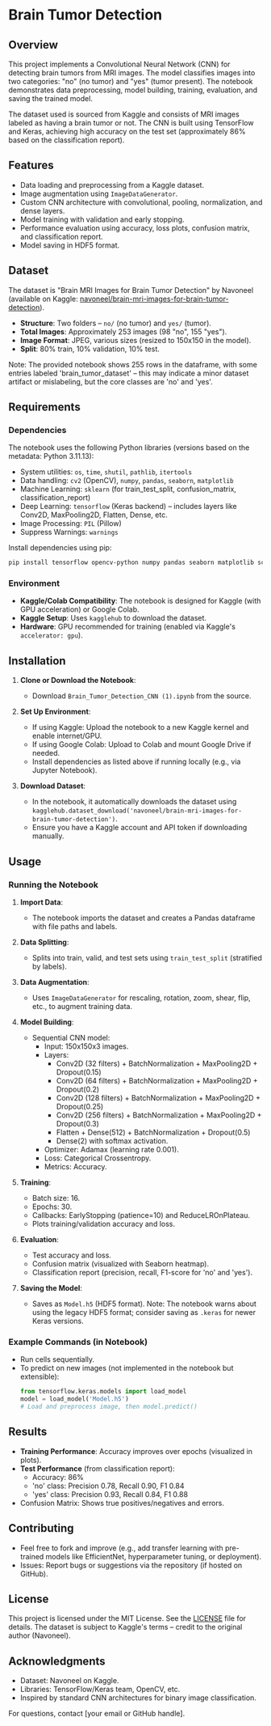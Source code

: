 # Brain Tumor Detection

## Overview

This project implements a Convolutional Neural Network (CNN) for detecting brain tumors from MRI images. The model classifies images into two categories: "no" (no tumor) and "yes" (tumor present). The notebook demonstrates data preprocessing, model building, training, evaluation, and saving the trained model.

The dataset used is sourced from Kaggle and consists of MRI images labeled as having a brain tumor or not. The CNN is built using TensorFlow and Keras, achieving high accuracy on the test set (approximately 86% based on the classification report).

## Features

- Data loading and preprocessing from a Kaggle dataset.
- Image augmentation using `ImageDataGenerator`.
- Custom CNN architecture with convolutional, pooling, normalization, and dense layers.
- Model training with validation and early stopping.
- Performance evaluation using accuracy, loss plots, confusion matrix, and classification report.
- Model saving in HDF5 format.

## Dataset

The dataset is "Brain MRI Images for Brain Tumor Detection" by Navoneel (available on Kaggle: [navoneel/brain-mri-images-for-brain-tumor-detection](https://www.kaggle.com/datasets/navoneel/brain-mri-images-for-brain-tumor-detection)).

- **Structure**: Two folders – `no/` (no tumor) and `yes/` (tumor).
- **Total Images**: Approximately 253 images (98 "no", 155 "yes").
- **Image Format**: JPEG, various sizes (resized to 150x150 in the model).
- **Split**: 80% train, 10% validation, 10% test.

Note: The provided notebook shows 255 rows in the dataframe, with some entries labeled 'brain_tumor_dataset' – this may indicate a minor dataset artifact or mislabeling, but the core classes are 'no' and 'yes'.

## Requirements

### Dependencies

The notebook uses the following Python libraries (versions based on the metadata: Python 3.11.13):

- System utilities: `os`, `time`, `shutil`, `pathlib`, `itertools`
- Data handling: `cv2` (OpenCV), `numpy`, `pandas`, `seaborn`, `matplotlib`
- Machine Learning: `sklearn` (for train_test_split, confusion_matrix, classification_report)
- Deep Learning: `tensorflow` (Keras backend) – includes layers like Conv2D, MaxPooling2D, Flatten, Dense, etc.
- Image Processing: `PIL` (Pillow)
- Suppress Warnings: `warnings`

Install dependencies using pip:

```bash
pip install tensorflow opencv-python numpy pandas seaborn matplotlib scikit-learn pillow
```

### Environment

- **Kaggle/Colab Compatibility**: The notebook is designed for Kaggle (with GPU acceleration) or Google Colab.
- **Kaggle Setup**: Uses `kagglehub` to download the dataset.
- **Hardware**: GPU recommended for training (enabled via Kaggle's `accelerator: gpu`).

## Installation

1. **Clone or Download the Notebook**:
   - Download `Brain_Tumor_Detection_CNN (1).ipynb` from the source.

2. **Set Up Environment**:
   - If using Kaggle: Upload the notebook to a new Kaggle kernel and enable internet/GPU.
   - If using Google Colab: Upload to Colab and mount Google Drive if needed.
   - Install dependencies as listed above if running locally (e.g., via Jupyter Notebook).

3. **Download Dataset**:
   - In the notebook, it automatically downloads the dataset using `kagglehub.dataset_download('navoneel/brain-mri-images-for-brain-tumor-detection')`.
   - Ensure you have a Kaggle account and API token if downloading manually.

## Usage

### Running the Notebook

1. **Import Data**:
   - The notebook imports the dataset and creates a Pandas dataframe with file paths and labels.

2. **Data Splitting**:
   - Splits into train, valid, and test sets using `train_test_split` (stratified by labels).

3. **Data Augmentation**:
   - Uses `ImageDataGenerator` for rescaling, rotation, zoom, shear, flip, etc., to augment training data.

4. **Model Building**:
   - Sequential CNN model:
     - Input: 150x150x3 images.
     - Layers:
       - Conv2D (32 filters) + BatchNormalization + MaxPooling2D + Dropout(0.15)
       - Conv2D (64 filters) + BatchNormalization + MaxPooling2D + Dropout(0.2)
       - Conv2D (128 filters) + BatchNormalization + MaxPooling2D + Dropout(0.25)
       - Conv2D (256 filters) + BatchNormalization + MaxPooling2D + Dropout(0.3)
       - Flatten + Dense(512) + BatchNormalization + Dropout(0.5)
       - Dense(2) with softmax activation.
     - Optimizer: Adamax (learning rate 0.001).
     - Loss: Categorical Crossentropy.
     - Metrics: Accuracy.

5. **Training**:
   - Batch size: 16.
   - Epochs: 30.
   - Callbacks: EarlyStopping (patience=10) and ReduceLROnPlateau.
   - Plots training/validation accuracy and loss.

6. **Evaluation**:
   - Test accuracy and loss.
   - Confusion matrix (visualized with Seaborn heatmap).
   - Classification report (precision, recall, F1-score for 'no' and 'yes').

7. **Saving the Model**:
   - Saves as `Model.h5` (HDF5 format). Note: The notebook warns about using the legacy HDF5 format; consider saving as `.keras` for newer Keras versions.

### Example Commands (in Notebook)

- Run cells sequentially.
- To predict on new images (not implemented in the notebook but extensible):
  ```python
  from tensorflow.keras.models import load_model
  model = load_model('Model.h5')
  # Load and preprocess image, then model.predict()
  ```

## Results

- **Training Performance**: Accuracy improves over epochs (visualized in plots).
- **Test Performance** (from classification report):
  - Accuracy: 86%
  - 'no' class: Precision 0.78, Recall 0.90, F1 0.84
  - 'yes' class: Precision 0.93, Recall 0.84, F1 0.88
- Confusion Matrix: Shows true positives/negatives and errors.

## Contributing

- Feel free to fork and improve (e.g., add transfer learning with pre-trained models like EfficientNet, hyperparameter tuning, or deployment).
- Issues: Report bugs or suggestions via the repository (if hosted on GitHub).

## License

This project is licensed under the MIT License. See the [LICENSE](LICENSE) file for details. The dataset is subject to Kaggle's terms – credit to the original author (Navoneel).

## Acknowledgments

- Dataset: Navoneel on Kaggle.
- Libraries: TensorFlow/Keras team, OpenCV, etc.
- Inspired by standard CNN architectures for binary image classification.

For questions, contact [your email or GitHub handle].
